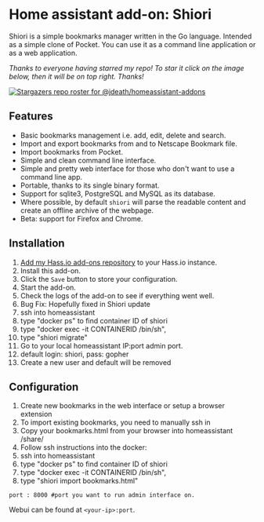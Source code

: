 # Home assistant add-on: Shiori
 Shiori is a simple bookmarks manager written in the Go language. Intended as a simple clone of Pocket. You can use it as a command line application or as a web application. 
 
 
_Thanks to everyone having starred my repo! To star it click on the image below, then it will be on top right. Thanks!_

[![Stargazers repo roster for @jdeath/homeassistant-addons](https://reporoster.com/stars/jdeath/homeassistant-addons)](https://github.com/jdeath/homeassistant-addons/stargazers)

## Features

- Basic bookmarks management i.e. add, edit, delete and search.
- Import and export bookmarks from and to Netscape Bookmark file.
- Import bookmarks from Pocket.
- Simple and clean command line interface.
- Simple and pretty web interface for those who don't want to use a command line app.
- Portable, thanks to its single binary format.
- Support for sqlite3, PostgreSQL and MySQL as its database.
- Where possible, by default `shiori` will parse the readable content and create an offline archive of the webpage.
- Beta: support for Firefox and Chrome.


## Installation


1. [Add my Hass.io add-ons repository][repository] to your Hass.io instance.
1. Install this add-on.
1. Click the `Save` button to store your configuration.
1. Start the add-on.
1. Check the logs of the add-on to see if everything went well.
1. Bug Fix: Hopefully fixed in Shiori update
1. ssh into homeassistant
1. type "docker ps" to find container ID of shiori
1. type "docker exec -it CONTAINERID /bin/sh", 
1. type "shiori migrate"
1. Go to your local homeassistant IP:port admin port.
1. default login: shiori, pass: gopher
1. Create a new user and default will be removed

## Configuration
1. Create new bookmarks in the web interface or setup a browser extension
1. To import existing bookmarks, you need to manually ssh in
1. Copy your bookmarks.html from your browser into homeassistant /share/
1. Follow ssh instructions into the docker:
1. ssh into homeassistant
1. type "docker ps" to find container ID of shiori
1. type "docker exec -it CONTAINERID /bin/sh", 
1. type "shiori import bookmarks.html"
```
port : 8000 #port you want to run admin interface on.
```

Webui can be found at `<your-ip>:port`.

[repository]: https://github.com/jdeath/homeassistant-addons
